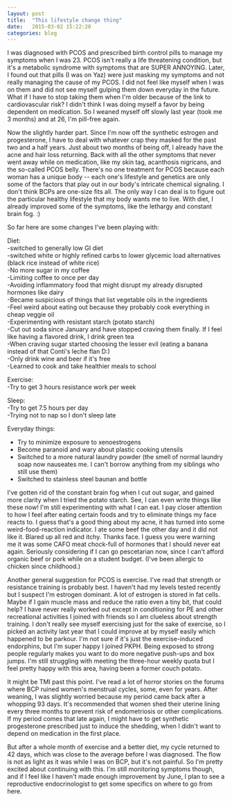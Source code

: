 ```yaml
---
layout: post
title:  "This lifestyle change thing"
date:   2015-03-02 15:22:20
categories: blog
---
```


I was diagnosed with PCOS and prescribed birth control pills to manage my symptoms when I was 23. PCOS isn't really a life threatening condition, but it's a metabolic syndrome with symptoms that are SUPER ANNOYING. Later, I found out that pills (I was on Yaz) were just masking my symptoms and not really managing the cause of my PCOS. I did not feel like myself when I was on them and did not see myself gulping them down everyday in the future. What if I have to stop taking them when I'm older because of the link to cardiovascular risk? I didn't think I was doing myself a favor by being dependent on medication. So I weaned myself off slowly last year (took me 3 months) and at 26, I'm pill-free again. 

Now the slightly harder part. Since I'm now off the synthetic estrogen and progesterone, I have to deal with whatever crap they masked for the past two and a half years. Just about two months of being off, I already have the acne and hair loss returning. Back with all the other symptoms that never went away while on medication, like my skin tag, acanthosis nigricans, and the so-called PCOS belly. There's no one treatment for PCOS because each woman has a unique body -- each one's lifestyle and genetics are only some of the factors that play out in our body's intricate chemical signaling. I don't think BCPs are one-size fits all. The only way I can deal is to figure out the particular healthy lifestyle that my body wants me to live. With diet, I already improved some of the symptoms, like the lethargy and constant brain fog. :)

So far here are some changes  I've been playing with:

Diet:  
-switched to generally low GI diet  
-switched white or highly refined carbs to lower glycemic load alternatives (black rice instead of white rice)  
-No more sugar in my coffee  
-Limiting coffee to once per day  
-Avoiding inflammatory food that might disrupt my already disrupted hormones like dairy  
-Became suspicious of things that list vegetable oils in the ingredients  
-Feel weird about eating out because they probably cook everything in cheap veggie oil  
-Experimenting with resistant starch (potato starch)  
-Cut out soda since January and have stopped craving them finally. If I feel like having a flavored drink, I drink green tea  
-When craving sugar started choosing the lesser evil (eating a banana instead of that Conti's leche flan D:)  
-Only drink wine and beer if it's free  
-Learned to cook and take healthier meals to school

Exercise:  
-Try to get 3 hours resistance work per week   

Sleep:  
-Try to get 7.5 hours per day  
-Trying not to nap so I don't sleep late  

Everyday things:  
- Try to minimize exposure to xenoestrogens  
- Become paranoid and wary about plastic cooking utensils  
- Switched to a more natural laundry powder (the smell of normal laundry soap now nauseates me. I can't borrow anything from my siblings who still use them)  
- Switched to stainless steel baunan and bottle  

I've gotten rid of the constant brain fog when I cut out sugar, and gained more clarity when I tried the potato starch. See, I can even write things like these now! I'm still experimenting with what I can eat. I pay closer attention to how I feel after eating certain foods and try to eliminate things my face reacts to. I guess that's a good thing about my acne, it has turned into some weird-food-reaction indicator. I ate some beef the other day and it did not like it. Blared up all red and itchy. Thanks face. I guess you were warning me it was some CAFO meat chock-full of hormones that I should never eat again. Seriously considering if I can go pescetarian now, since I can't afford organic beef or pork while on a student budget. (I've been allergic to chicken since childhood.)

Another general suggestion for PCOS is exercise. I've read that strength or resistance training is probably best. I haven't had my levels tested recently but I suspect I'm estrogen dominant. A lot of estrogen is stored in fat cells. Maybe if I gain muscle mass and reduce the ratio even a tiny bit, that could help? I have never really worked out except in conditioning for PE and other recreational activities I joined with friends so I am clueless about strength training. I don't really see myself exercising just for the sake of exercise, so I picked an activity last year that I could improve at by myself easily which happened to be parkour. I'm not sure if it's just the exercise-induced endorphins, but I'm super happy I joined PKPH. Being exposed to strong people regularly makes you want to do more negative push-ups and box jumps. I'm still struggling with meeting the three-hour weekly quota but I feel pretty happy with this area, having been a former couch potato.

It might be TMI past this point. I've read a lot of horror stories on the forums where BCP ruined women's menstrual cycles, some, even for years. After weaning, I was slightly worried because my period came back after a whopping 93 days. It's recommended that women shed their uterine lining every three months to prevent risk of endometriosis or other complications. If my period comes that late again, I might have to get synthetic progesterone prescribed just to induce the shedding, when I didn't want to depend on medication in the first place. 

But after a whole month of exercise and a better diet, my cycle returned to 42 days, which was close to the average before I was diagnosed. The flow is not as light as it was while I was on BCP, but it's not painful. So I'm pretty excited about continuing with this. I'm still monitoring symptoms though, and if I feel like I haven't made enough improvement by June, I plan to see a reproductive endocrinologist to get some specifics on where to go from here. 
